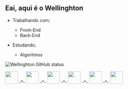 ## Eai, aqui é o Wellinghton

- Trabalhando com;
  - Front-End
  - Back-End
  
- Estudando;
  - Algoritmos

![Wellinghton GitHub status](https://github-readme-stats.vercel.app/api?username=Wellinghton&show_icons=true&theme=dracula)

<div>
  <img width="40px" src="https://github.com/user-attachments/assets/d09bf1f7-3189-4279-9ec7-2f8d6272a6e4"> -°-
  <img width="40px" src="https://github.com/user-attachments/assets/94cb76ae-d8be-4cd2-bae2-904ead346450"> -°-
  <img width="40px" src="https://github.com/user-attachments/assets/d02353a8-9a9e-4c47-96eb-a2661b59116e"> -°-
  <img width="40px" src="https://github.com/user-attachments/assets/1eee316e-6c2b-4e62-9bd7-0eb11c3ea6f6"> -°-
  <img width="40px" src="https://github.com/user-attachments/assets/cb37b169-91ad-4c2d-b677-fa63a4fb9126"> -°-
  <img width="40px" src="https://cdn.icon-icons.com/icons2/3053/PNG/512/godot_macos_bigsur_icon_190137.png">
</div>

##
